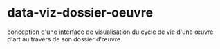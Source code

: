 # data-viz-dossier-oeuvre
conception d'une interface de visualisation du cycle de vie d'une œuvre d'art au travers de son dossier d'œuvre
